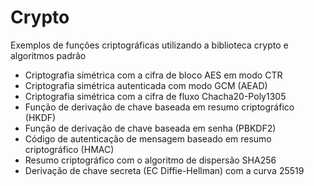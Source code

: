 # Crypto
Exemplos de funções criptográficas utilizando a biblioteca crypto e algoritmos padrão

- Criptografia simétrica com a cifra de bloco AES em modo CTR
- Criptografia simétrica autenticada com modo GCM (AEAD)
- Criptografia simétrica com a cifra de fluxo Chacha20-Poly1305
- Função de derivação de chave baseada em resumo criptográfico (HKDF)
- Função de derivação de chave baseada em senha (PBKDF2)
- Código de autenticação de mensagem baseado em resumo criptográfico (HMAC)
- Resumo criptográfico com o algoritmo de dispersão SHA256
- Derivação de chave secreta (EC Diffie-Hellman) com a curva 25519
